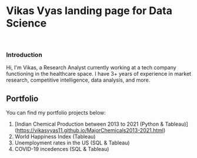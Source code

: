 # Vikas Vyas landing page for Data Science
<br>

### Introduction

Hi, I'm Vikas, a Research Analyst currently working at a tech company functioning in the healthcare space. I have 3+ years of experience in market research, competitive intelligence, data analysis, and more.

## Portfolio
You can find my portfolio projects below:
<br>
1. [Indian Chemical Production between 2013 to 2021 (Python & Tableau)] (https://vikasvyas11.github.io/MajorChemicals2013-2021.html)
2. World Happiness Index (Tableau)
3. Unemployment rates in the US (SQL & Tableau)
4. COVID-19 incedences (SQL & Tableau)
 
